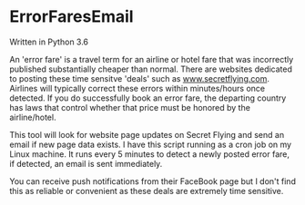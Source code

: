 # ErrorFaresEmail
Written in Python 3.6

An 'error fare' is a travel term for an airline or hotel fare that was incorrectly published substantially cheaper than normal. There are websites dedicated to posting these time sensitve 'deals' such as www.secretflying.com. Airlines will typically correct these errors within minutes/hours once detected. If you do successfully book an error fare, the departing country has laws that control whether that price must be honored by the airline/hotel. 

This tool will look for website page updates on Secret Flying and send an email if new page data exists. I have this script running as a cron job on my Linux machine. It runs every 5 minutes to detect a newly posted error fare, if detected, an email is sent immediately. 

You can receive push notifications from their FaceBook page but I don't find this as reliable or convenient as these deals are extremely time sensitive. 
